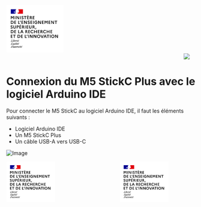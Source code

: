 <img src="https://github.com/ErenS61/SAE4-BRAS-ROBOT-M5STACK/blob/main/Images/Logo_enseignement_sup.png?raw=true" width="152">&nbsp;&nbsp;&nbsp;&nbsp;&nbsp;&nbsp;&nbsp;&nbsp;&nbsp;&nbsp;&nbsp;&nbsp;&nbsp;&nbsp;&nbsp;&nbsp;&nbsp;&nbsp;&nbsp;&nbsp;&nbsp;&nbsp;&nbsp;&nbsp;&nbsp;&nbsp;&nbsp;&nbsp;&nbsp;&nbsp;&nbsp;&nbsp;&nbsp;&nbsp;&nbsp;&nbsp;&nbsp;&nbsp;&nbsp;&nbsp;&nbsp;&nbsp;&nbsp;&nbsp;&nbsp;&nbsp;&nbsp;&nbsp;&nbsp;&nbsp;&nbsp;&nbsp;&nbsp;&nbsp;&nbsp;&nbsp;&nbsp;&nbsp;&nbsp;&nbsp;&nbsp;&nbsp;&nbsp;&nbsp;&nbsp;&nbsp;&nbsp;&nbsp;&nbsp;&nbsp;&nbsp;&nbsp;&nbsp;&nbsp;&nbsp;&nbsp;&nbsp;&nbsp;&nbsp;&nbsp;&nbsp;&nbsp;&nbsp;&nbsp;&nbsp;&nbsp;&nbsp;&nbsp;&nbsp;&nbsp;&nbsp;&nbsp;&nbsp;&nbsp;&nbsp;&nbsp;&nbsp;&nbsp;&nbsp;&nbsp;&nbsp;&nbsp;&nbsp;&nbsp;&nbsp;&nbsp;&nbsp;&nbsp;&nbsp;&nbsp;&nbsp;&nbsp;&nbsp;&nbsp;&nbsp;&nbsp;&nbsp;&nbsp;&nbsp;&nbsp;<img src="https://github.com/ErenS61/SAE4-BRAS-ROBOT-M5STACK/blob/main/Images/Logo_Universit%C3%A9_de_Haute-Alsace_-_UHA.png" width="330">

# Connexion du M5 StickC Plus avec le logiciel Arduino IDE

Pour connecter le M5 StickC au logiciel Arduino IDE, il faut les éléments suivants :

- Logiciel Arduino IDE
- Un M5 StickC Plus
- Un câble USB-A vers  USB-C

![Image](C:\Users\erens\Downloads\Image%20PNG.png)



<img src="https://raw.githubusercontent.com/ErenS61/SAE4-BRAS-ROBOT-M5STACK/main/Images/Logo_enseignement_sup.png?token=GHSAT0AAAAAACRVPLUJID6B75QPULECP2BMZRWNNOQ" width="130">                                            <img src="https://raw.githubusercontent.com/ErenS61/SAE4-BRAS-ROBOT-M5STACK/main/Images/Logo_enseignement_sup.png?token=GHSAT0AAAAAACRVPLUJID6B75QPULECP2BMZRWNNOQ" width="130">
